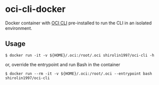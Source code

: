 # oci-cli-docker

Docker container with [OCI CLI](https://github.com/oracle/oci-cli) pre-installed to run the CLI in an isolated environment.

## Usage

```
$ docker run -it -v ${HOME}/.oci:/root/.oci shirolin1997/oci-cli -h
```

or, override the entrypoint and run Bash in the container

```
$ docker run --rm -it -v ${HOME}/.oci:/root/.oci --entrypoint bash shirolin1997/oci-cli
```
